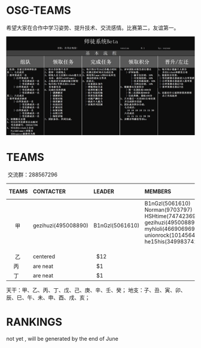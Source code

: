 # OSG-TEAMS
希望大家在合作中学习姿势、提升技术、交流感情。比赛第二，友谊第一。

![](pic/teams.jpg)

# TEAMS

  交流群：288567296

| TEAMS | CONTACTER  | LEADER | MEMBERS |MONTHLY THEME|
|:----:|:-----------|:--------|:--------|:----------|
| 甲    | gezihuzi(495008890) | B1nGzl(5061610)|B1nGzl(5061610) Norman(9703797) HSHtime(747423692) gezihuzi(495008890) myhloli(466906969) unionrock(1014564010) he15his(349983741)        |not yet|
| 乙   | centered        |   $12 |||
| 丙   | are neat        |    $1 |||
| 丁   | are neat        |    $1 |||


天干：甲、乙、丙、丁、戊、己、庚、辛、壬、癸；
地支：子、丑、寅、卯、辰、巳、午、未、申、酉、戌、亥；

# RANKINGS

not yet , will be generated by the end of June 
